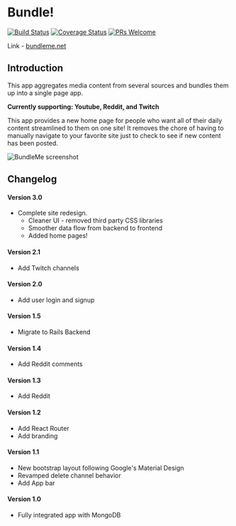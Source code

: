 # Bundle!
[![Build Status](https://travis-ci.org/jinchen93/bundle-app.svg?branch=master)](https://travis-ci.org/jinchen93/bundle-app)
[![Coverage Status](https://coveralls.io/repos/github/jinchen93/bundle-app/badge.svg?branch=master)](https://coveralls.io/github/jinchen93/bundle-app?branch=master)
[![PRs Welcome](https://img.shields.io/badge/PRs-welcome-brightgreen.svg?style=flat-square)](http://makeapullrequest.com)

Link - [bundleme.net](http://bundleme.net/)

## Introduction
This app aggregates media content from several sources and bundles them up into a single page app.

**Currently supporting: Youtube, Reddit, and Twitch**

This app provides a new home page for people who want all of their daily content streamlined to them on one site! It removes the chore of having to manually navigate to your favorite site just to check to see if new content has been posted.

<img src="http://res.cloudinary.com/jinchen93/image/upload/v1500258126/Screen_Shot_2017-07-16_at_7.21.43_PM_jc6yuk.png" alt="BundleMe screenshot">

## Changelog
#### Version 3.0
- Complete site redesign.
  - Cleaner UI - removed third party CSS libraries
  - Smoother data flow from backend to frontend
  - Added home pages!

#### Version 2.1
- Add Twitch channels

#### Version 2.0
- Add user login and signup

#### Version 1.5
- Migrate to Rails Backend

#### Version 1.4
- Add Reddit comments

#### Version 1.3
- Add Reddit

#### Version 1.2
- Add React Router
- Add branding

#### Version 1.1
- New bootstrap layout following Google's Material Design
- Revamped delete channel behavior
- Add App bar

#### Version 1.0
- Fully integrated app with MongoDB
